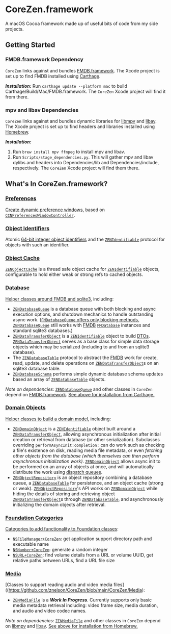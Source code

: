 # CoreZen.framework

A macOS Cocoa framework made up of useful bits of code from my side projects.

## Getting Started

### FMDB.framework Dependency
`CoreZen` links against and bundles [FMDB.framework](https://github.com/ccgus/fmdb). The Xcode project is set up to find FMDB installed using [Carthage](https://github.com/Carthage/Carthage#quick-start).

_**Installation:**_ Run `carthage update --platform mac` to build Carthage/Build/Mac/FMDB.framework. The `CoreZen` Xcode project will find it from there.

### mpv and libav Dependencies
`CoreZen` links against and bundles dynamic libraries for [libmpv](https://github.com/mpv-player/mpv/blob/master/DOCS/man/libmpv.rst) and [libav](https://github.com/libav/libav#readme). The Xcode project is set up to find headers and libraries installed using [Homebrew](https://brew.sh).

_**Installation:**_
1. Run `brew install mpv ffmpeg` to install mpv and libav. 
1. Run `Scripts/stage_dependencies.py`. This will gather mpv and libav dylibs and headers into Dependencies/lib and Dependencies/include, respectively. The `CoreZen` Xcode project will find them there.

## What's In CoreZen.framework?

### [Preferences](https://github.com/znelson/CoreZen/tree/main/CoreZen/Preferences)
[Create dynamic preference windows](https://github.com/znelson/CoreZen/tree/main/CoreZen/Preferences), based on [`CCNPreferencesWindowController`](https://github.com/phranck/CCNPreferencesWindowController).

### [Object Identifiers](https://github.com/znelson/CoreZen/tree/main/CoreZen/Identifier)
Atomic [64-bit integer object identifiers](https://github.com/znelson/CoreZen/tree/main/CoreZen/Identifier) and the [`ZENIdentifiable`](https://github.com/znelson/CoreZen/tree/main/CoreZen/Identifier/Identifiable.h) protocol for objects with such an identifier.

### [Object Cache](https://github.com/znelson/CoreZen/blob/main/CoreZen/Cache)
[`ZENObjectCache`](https://github.com/znelson/CoreZen/blob/main/CoreZen/Cache/ObjectCache.h) is a thread safe object cache for [`ZENIdentifiable`](https://github.com/znelson/CoreZen/tree/main/CoreZen/Identifier/Identifiable.h) objects, configurable to hold either weak or strong refs to cached objects.

### [Database](https://github.com/znelson/CoreZen/tree/main/CoreZen/Database)
[Helper classes around FMDB and sqlite3](https://github.com/znelson/CoreZen/tree/main/CoreZen/Database), including: 
* [`ZENDatabaseQueue`](https://github.com/znelson/CoreZen/blob/main/CoreZen/Database/DatabaseQueue.h) is a database queue with both blocking and async execution options, and shutdown mechanics to handle outstanding async work. ([`FMDatabaseQueue` offers only blocking methods.](https://ccgus.github.io/fmdb/html/Classes/FMDatabaseQueue.html) [`ZENDatabaseQueue`](https://github.com/znelson/CoreZen/blob/main/CoreZen/Database/DatabaseQueue.h) still works with [FMDB](https://github.com/ccgus/fmdb) [`FMDatabase`](https://ccgus.github.io/fmdb/html/Classes/FMDatabase.html) instances and standard sqlite3 databases.)
* [`ZENDataTransferObject`](https://github.com/znelson/CoreZen/blob/main/CoreZen/Database/DataTransferObject.h) is a [`ZENIdentifiable`](https://github.com/znelson/CoreZen/tree/main/CoreZen/Identifier/Identifiable.h) object to build [DTOs](https://en.wikipedia.org/wiki/Data_transfer_object). [`ZENDataTransferObject`](https://github.com/znelson/CoreZen/blob/main/CoreZen/Database/DataTransferObject.h) serves as a base class for simple data storage objects which may be serialized (including to and from an sqlite3 database).
* The [`ZENDatabaseTable`](https://github.com/znelson/CoreZen/blob/main/CoreZen/Database/DatabaseTable.h) protocol to abstract the [FMDB](https://github.com/ccgus/fmdb) work for create, read, update, and delete operations on [`ZENDataTransferObject`](https://github.com/znelson/CoreZen/blob/main/CoreZen/Database/DataTransferObject.h)s on an sqlite3 database table.
* [`ZENDatabaseSchema`](https://github.com/znelson/CoreZen/blob/main/CoreZen/Database/DatabaseSchema.h) performs simple dynamic database schema updates based an array of [`ZENDatabaseTable`](https://github.com/znelson/CoreZen/blob/main/CoreZen/Database/DatabaseTable.h) objects.

*Note on dependencies:* [`ZENDatabaseQueue`](https://github.com/znelson/CoreZen/blob/main/CoreZen/Database/DatabaseQueue.h) and other classes in `CoreZen` depend on [FMDB.framework](https://github.com/ccgus/fmdb). [See above for installation from Carthage.](#fmdbframework-dependency)

### [Domain Objects](https://github.com/znelson/CoreZen/tree/main/CoreZen/Domain)
[Helper classes to build a domain model](https://github.com/znelson/CoreZen/tree/main/CoreZen/Domain), including:
* [`ZENDomainObject`](https://github.com/znelson/CoreZen/blob/main/CoreZen/Domain/DomainObject.h) is a [`ZENIdentifiable`](https://github.com/znelson/CoreZen/tree/main/CoreZen/Identifier/Identifiable.h) object built around a [`ZENDataTransferObject`](https://github.com/znelson/CoreZen/blob/main/CoreZen/Database/DataTransferObject.h), allowing asynchronous initialization after initial creation or retrieval from database (or other serialization). Subclasses overriding `performAsyncInit:completion:` can do work such as checking a file's existence on disk, reading media file metadata, or even _fetching other objects from the database (which themselves can then perform asynchronous initialization work)_. [`ZENDomainObject`](https://github.com/znelson/CoreZen/blob/main/CoreZen/Domain/DomainObject.h) allows async init to be performed on an array of objects at once, and will automatically distribute the work using [dispatch queues](https://developer.apple.com/documentation/dispatch/1453057-dispatch_async).
* [`ZENObjectRepository`](https://github.com/znelson/CoreZen/blob/main/CoreZen/Domain/ObjectRepository.h) is an object repository combining a database queue, a [`ZENDatabaseTable`](https://github.com/znelson/CoreZen/blob/main/CoreZen/Database/DatabaseTable.h) for persistence, and an object cache (strong or weak). [`ZENObjectRepository`](https://github.com/znelson/CoreZen/blob/main/CoreZen/Domain/ObjectRepository.h)'s API works on [`ZENDomainObject`](https://github.com/znelson/CoreZen/blob/main/CoreZen/Domain/DomainObject.h) while hiding the details of storing and retrieving object [`ZENDataTransferObject`](https://github.com/znelson/CoreZen/blob/main/CoreZen/Database/DataTransferObject.h)s through [`ZENDatabaseTable`](https://github.com/znelson/CoreZen/blob/main/CoreZen/Database/DatabaseTable.h), and asynchronously initializing the domain objects after retrieval.

### [Foundation Categories](https://github.com/znelson/CoreZen/blob/main/CoreZen/Categories)
[Categories to add functionality to Foundation classes](https://github.com/znelson/CoreZen/blob/main/CoreZen/Categories):
* [`NSFileManager+CoreZen`](https://github.com/znelson/CoreZen/blob/main/CoreZen/Categories/NSFileManager%2BCoreZen.h): get application support directory path and executable name
* [`NSNumber+CoreZen`](https://github.com/znelson/CoreZen/blob/main/CoreZen/Categories/NSNumber%2BCoreZen.h): generate a random integer
* [`NSURL+CoreZen`](https://github.com/znelson/CoreZen/blob/main/CoreZen/Categories/NSURL%2BCoreZen.h): find volume details from a URL or volume UUID, get relative paths between URLs, find a URL file size

### [Media](https://github.com/znelson/CoreZen/blob/main/CoreZen/Media)
[Classes to support reading audio and video media files]((https://github.com/znelson/CoreZen/blob/main/CoreZen/Media):
* [`ZENMediaFile`](https://github.com/znelson/CoreZen/blob/main/CoreZen/Media/MediaFile.h) is a **_Work In Progress_**. Currently supports only basic media metadata retrieval including: video frame size, media duration, and audio and video codec names.

*Note on dependencies:* [`ZENMediaFile`](https://github.com/znelson/CoreZen/blob/main/CoreZen/Media/MediaFile.h) and other classes in `CoreZen` depend on [libmpv](https://github.com/mpv-player/mpv/blob/master/DOCS/man/libmpv.rst) and [libav](https://github.com/libav/libav#readme). [See above for installation from Homebrew.](#mpv-and-libav-dependencies)
